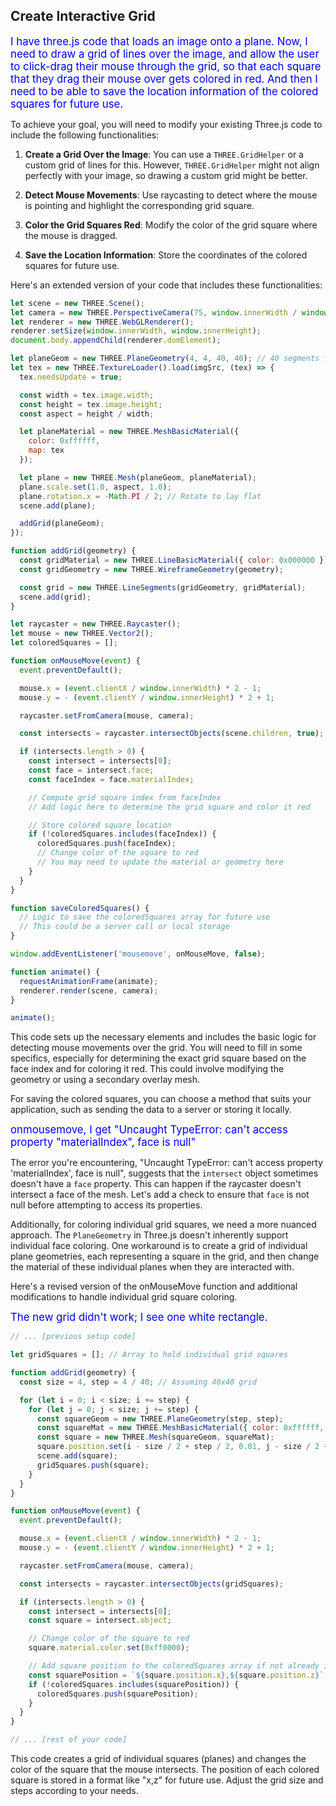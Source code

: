 ## Create Interactive Grid

<span style="color:blue;font-size:larger;">I have three.js code that loads an image onto a plane.  Now, I need to draw a grid of lines over the image, and allow the user to click-drag their mouse through the grid, so that each square that they drag their mouse over gets colored in red.  And then I need to be able to save the location information of the colored squares for future use.</span>

To achieve your goal, you will need to modify your existing Three.js code to include the following functionalities:

1. **Create a Grid Over the Image**: You can use a `THREE.GridHelper` or a custom grid of lines for this. However, `THREE.GridHelper` might not align perfectly with your image, so drawing a custom grid might be better.

2. **Detect Mouse Movements**: Use raycasting to detect where the mouse is pointing and highlight the corresponding grid square.

3. **Color the Grid Squares Red**: Modify the color of the grid square where the mouse is dragged.

4. **Save the Location Information**: Store the coordinates of the colored squares for future use.

Here's an extended version of your code that includes these functionalities:

```javascript
let scene = new THREE.Scene();
let camera = new THREE.PerspectiveCamera(75, window.innerWidth / window.innerHeight, 0.1, 1000);
let renderer = new THREE.WebGLRenderer();
renderer.setSize(window.innerWidth, window.innerHeight);
document.body.appendChild(renderer.domElement);

let planeGeom = new THREE.PlaneGeometry(4, 4, 40, 40); // 40 segments for both width and height
let tex = new THREE.TextureLoader().load(imgSrc, (tex) => {
  tex.needsUpdate = true;

  const width = tex.image.width;
  const height = tex.image.height;
  const aspect = height / width;

  let planeMaterial = new THREE.MeshBasicMaterial({
    color: 0xffffff,
    map: tex
  });

  let plane = new THREE.Mesh(planeGeom, planeMaterial);
  plane.scale.set(1.0, aspect, 1.0);
  plane.rotation.x = -Math.PI / 2; // Rotate to lay flat
  scene.add(plane);

  addGrid(planeGeom);
});

function addGrid(geometry) {
  const gridMaterial = new THREE.LineBasicMaterial({ color: 0x000000 });
  const gridGeometry = new THREE.WireframeGeometry(geometry);

  const grid = new THREE.LineSegments(gridGeometry, gridMaterial);
  scene.add(grid);
}

let raycaster = new THREE.Raycaster();
let mouse = new THREE.Vector2();
let coloredSquares = [];

function onMouseMove(event) {
  event.preventDefault();

  mouse.x = (event.clientX / window.innerWidth) * 2 - 1;
  mouse.y = - (event.clientY / window.innerHeight) * 2 + 1;

  raycaster.setFromCamera(mouse, camera);

  const intersects = raycaster.intersectObjects(scene.children, true);

  if (intersects.length > 0) {
    const intersect = intersects[0];
    const face = intersect.face;
    const faceIndex = face.materialIndex;

    // Compute grid square index from faceIndex
    // Add logic here to determine the grid square and color it red

    // Store colored square location
    if (!coloredSquares.includes(faceIndex)) {
      coloredSquares.push(faceIndex);
      // Change color of the square to red
      // You may need to update the material or geometry here
    }
  }
}

function saveColoredSquares() {
  // Logic to save the coloredSquares array for future use
  // This could be a server call or local storage
}

window.addEventListener('mousemove', onMouseMove, false);

function animate() {
  requestAnimationFrame(animate);
  renderer.render(scene, camera);
}

animate();
```

This code sets up the necessary elements and includes the basic logic for detecting mouse movements over the grid. You will need to fill in some specifics, especially for determining the exact grid square based on the face index and for coloring it red. This could involve modifying the geometry or using a secondary overlay mesh.

For saving the colored squares, you can choose a method that suits your application, such as sending the data to a server or storing it locally.

<span style="color:blue;font-size:larger;">onmousemove, I get "Uncaught TypeError: can't access property "materialIndex", face is null"</span>

The error you're encountering, "Uncaught TypeError: can't access property 'materialIndex', face is null", suggests that the `intersect` object sometimes doesn't have a `face` property. This can happen if the raycaster doesn't intersect a face of the mesh. Let's add a check to ensure that `face` is not null before attempting to access its properties.

Additionally, for coloring individual grid squares, we need a more nuanced approach. The `PlaneGeometry` in Three.js doesn't inherently support individual face coloring. One workaround is to create a grid of individual plane geometries, each representing a square in the grid, and then change the material of these individual planes when they are interacted with.

Here's a revised version of the onMouseMove function and additional modifications to handle individual grid square coloring.

<span style="color:blue;font-size:larger;">The new grid didn't work; I see one white rectangle.</span>

```javascript
// ... [previous setup code]

let gridSquares = []; // Array to hold individual grid squares

function addGrid(geometry) {
  const size = 4, step = 4 / 40; // Assuming 40x40 grid

  for (let i = 0; i < size; i += step) {
    for (let j = 0; j < size; j += step) {
      const squareGeom = new THREE.PlaneGeometry(step, step);
      const squareMat = new THREE.MeshBasicMaterial({ color: 0xffffff, side: THREE.DoubleSide });
      const square = new THREE.Mesh(squareGeom, squareMat);
      square.position.set(i - size / 2 + step / 2, 0.01, j - size / 2 + step / 2); // Slightly above the main plane
      scene.add(square);
      gridSquares.push(square);
    }
  }
}

function onMouseMove(event) {
  event.preventDefault();

  mouse.x = (event.clientX / window.innerWidth) * 2 - 1;
  mouse.y = - (event.clientY / window.innerHeight) * 2 + 1;

  raycaster.setFromCamera(mouse, camera);

  const intersects = raycaster.intersectObjects(gridSquares);

  if (intersects.length > 0) {
    const intersect = intersects[0];
    const square = intersect.object;

    // Change color of the square to red
    square.material.color.set(0xff0000);

    // Add square position to the coloredSquares array if not already included
    const squarePosition = `${square.position.x},${square.position.z}`;
    if (!coloredSquares.includes(squarePosition)) {
      coloredSquares.push(squarePosition);
    }
  }
}

// ... [rest of your code]
```

This code creates a grid of individual squares (planes) and changes the color of the square that the mouse intersects. The position of each colored square is stored in a format like "x,z" for future use. Adjust the grid size and steps according to your needs.

<br>
